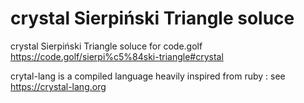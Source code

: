 # crystal Sierpiński Triangle soluce

crystal Sierpiński Triangle soluce for code.golf https://code.golf/sierpi%c5%84ski-triangle#crystal

crytal-lang is a compiled language heavily inspired from ruby : see https://crystal-lang.org